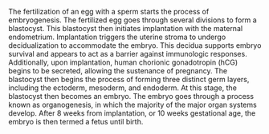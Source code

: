 The fertilization of an egg with a sperm starts the process of embryogenesis. The fertilized egg goes through several divisions to form a blastocyst. This blastocyst then initiates implantation with the maternal endometrium. Implantation triggers the uterine stroma to undergo decidualization to accommodate the embryo. This decidua supports embryo survival and appears to act as a barrier against immunologic responses. Additionally, upon implantation, human chorionic gonadotropin (hCG) begins to be secreted, allowing the sustenance of pregnancy. The blastocyst then begins the process of forming three distinct germ layers, including the ectoderm, mesoderm, and endoderm. At this stage, the blastocyst then becomes an embryo. The embryo goes through a process known as organogenesis, in which the majority of the major organ systems develop. After 8 weeks from implantation, or 10 weeks gestational age, the embryo is then termed a fetus until birth.